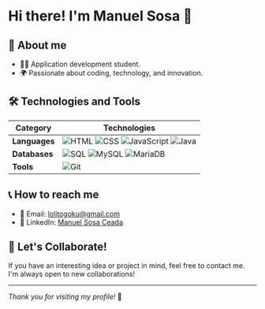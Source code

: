 # Hi there! I'm Manuel Sosa 👋

## 🚀 About me
- 👨‍💻 Application development student.
- 🌍 Passionate about coding, technology, and innovation.

## 🛠️ Technologies and Tools

| **Category**       | **Technologies**                                                                                                                                          |
|--------------------|-----------------------------------------------------------------------------------------------------------------------------------------------------------|
| **Languages**      | ![HTML](https://img.shields.io/badge/HTML-E34F26?style=for-the-badge&logo=html5&logoColor=white) ![CSS](https://img.shields.io/badge/CSS-1572B6?style=for-the-badge&logo=css3&logoColor=white) ![JavaScript](https://img.shields.io/badge/JavaScript-F7DF1E?style=for-the-badge&logo=javascript&logoColor=black) ![Java](https://img.shields.io/badge/Java-007396?style=for-the-badge&logo=java&logoColor=white)  |
| **Databases**      |  ![SQL](https://img.shields.io/badge/SQL-4479A1?style=for-the-badge&logo=sql&logoColor=white) ![MySQL](https://img.shields.io/badge/MySQL-4479A1?style=for-the-badge&logo=mysql&logoColor=white)  ![MariaDB](https://img.shields.io/badge/MariaDB-003545?style=for-the-badge&logo=mariadb&logoColor=white) |
| **Tools**          | ![Git](https://img.shields.io/badge/Git-F05032?style=for-the-badge&logo=git&logoColor=white) |

## 📞 How to reach me
- 📧 Email: lolitogoku@gmail.com
- 💼 LinkedIn: [Manuel Sosa Ceada](https://www.linkedin.com/in/manuel-sosa-ceada-98a9342b8/)

## 🤝 Let's Collaborate!
If you have an interesting idea or project in mind, feel free to contact me. I'm always open to new collaborations!

---

_Thank you for visiting my profile!_ 🌟
